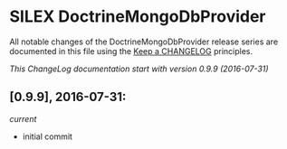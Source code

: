 # SILEX DoctrineMongoDbProvider

All notable changes of the DoctrineMongoDbProvider release series are documented in this file using the [Keep a CHANGELOG](http://keepachangelog.com/) principles.

_This ChangeLog documentation start with version 0.9.9 (2016-07-31)_

## [0.9.9], 2016-07-31:
_current_

- initial commit
